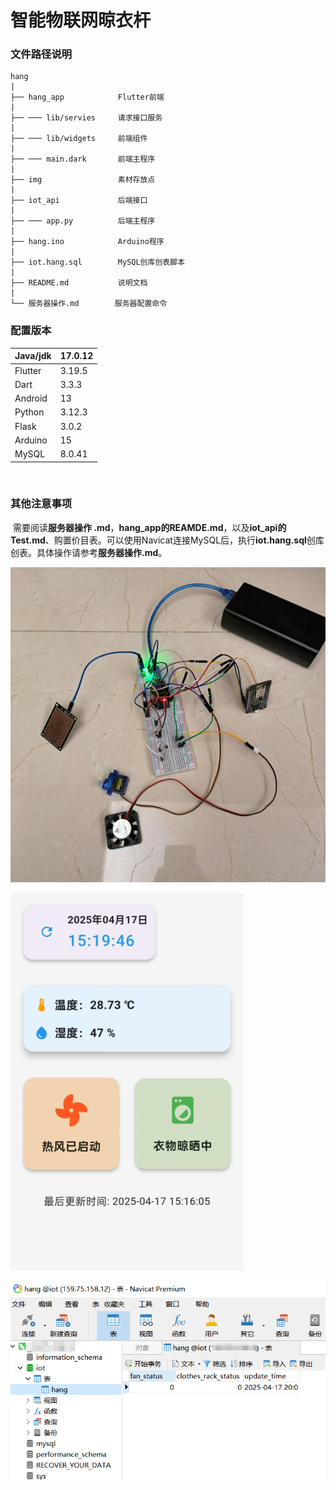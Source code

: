 # 智能物联网晾衣杆

### 文件路径说明

```
hang
|
├── hang_app			Flutter前端
|
├── ─── lib/servies		请求接口服务
|
├── ─── lib/widgets		前端组件
|
├── ─── main.dark		前端主程序
|
├── img					素材存放点
|
├── iot_api				后端接口
|
├── ─── app.py			后端主程序
|
├── hang.ino			Arduino程序
|
├── iot.hang.sql		MySQL创库创表脚本
|
├── README.md			说明文档
|
└── 服务器操作.md		服务器配置命令
```

### 配置版本

| Java/jdk | 17.0.12 |
| -------- | ------- |
| Flutter  | 3.19.5  |
| Dart     | 3.3.3   |
| Android  | 13      |
| Python   | 3.12.3  |
| Flask    | 3.0.2   |
| Arduino  | 15      |
| MySQL    | 8.0.41  |

<br/>

### 其他注意事项

​	需要阅读**服务器操作 .md**，**hang_app的REAMDE.md**，以及**iot_api的Test.md**、购置价目表。可以使用Navicat连接MySQL后，执行**iot.hang.sql**创库创表。具体操作请参考**服务器操作.md**。

![Demo](img/demo.png)

![APP](img/app.png)

![SQL](img/sql.png)
